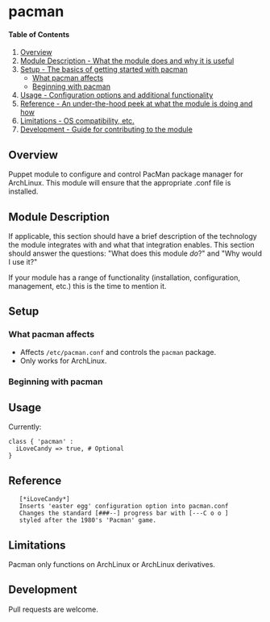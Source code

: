 # pacman

#### Table of Contents

1. [Overview](#overview)
2. [Module Description - What the module does and why it is useful](#module-description)
3. [Setup - The basics of getting started with pacman](#setup)
    * [What pacman affects](#what-pacman-affects)
    * [Beginning with pacman](#beginning-with-pacman)
4. [Usage - Configuration options and additional functionality](#usage)
5. [Reference - An under-the-hood peek at what the module is doing and how](#reference)
5. [Limitations - OS compatibility, etc.](#limitations)
6. [Development - Guide for contributing to the module](#development)

## Overview

Puppet module to configure and control PacMan package manager for ArchLinux.
This module will ensure that the appropriate .conf file is installed.

## Module Description

If applicable, this section should have a brief description of the technology
the module integrates with and what that integration enables. This section
should answer the questions: "What does this module *do*?" and "Why would I use
it?"

If your module has a range of functionality (installation, configuration,
management, etc.) this is the time to mention it.

## Setup

### What pacman affects

* Affects `/etc/pacman.conf` and controls the `pacman` package.
* Only works for ArchLinux.

### Beginning with pacman

## Usage

Currently:
```puppet
class { 'pacman' :
  iLoveCandy => true, # Optional
}
```

## Reference
```
   [*iLoveCandy*]
   Inserts 'easter egg' configuration option into pacman.conf
   Changes the standard [###--] progress bar with [---C o o ]
   styled after the 1980's 'Pacman' game.
```
## Limitations

Pacman only functions on ArchLinux or ArchLinux derivatives.

## Development

Pull requests are welcome.
